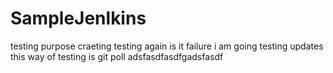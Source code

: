 # SampleJenlkins
testing purpose craeting
testing again is it failure i am going
testing updates
this way of testing is git poll
adsfasdfasdfgadsfasdf
